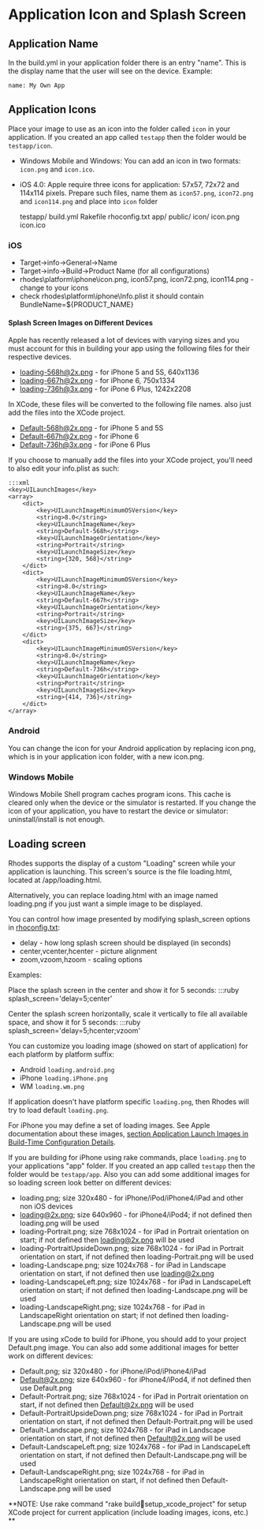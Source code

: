 # Application Icon and Splash Screen

## Application Name
In the build.yml in your application folder there is an entry "name". This is the display name that the user will see on the device. Example:

	name: My Own App

## Application Icons
Place your image to use as an icon into the folder called `icon` in your application. If you created an app called `testapp` then the folder would be `testapp/icon`. 

* Windows Mobile and Windows: You can add an icon in two formats: `icon.png` and  `icon.ico`. 
* iOS 4.0: Apple require three icons for application: 57x57, 72x72 and 114x114 pixels. Prepare such files, name them as `icon57.png`, `icon72.png` and `icon114.png` and place into `icon` folder

	testapp/
		build.yml
	    Rakefile
	    rhoconfig.txt
	    app/
	    public/
	    icon/
	    	icon.png
	    	icon.ico

### iOS 

* Target->info->General->Name
* Target->info->Build->Product Name (for all configurations)
* rhodes\platform\iphone\icon.png, icon57.png, icon72.png, icon114.png - change to your icons
* check rhodes\platform\iphone\Info.plist it should contain BundleName=${PRODUCT_NAME}

#### Splash Screen Images on Different Devices
Apple has recently released a lot of devices with varying sizes and you must account for this in building your app using the following files for their respective devices.

* loading-568h@2x.png - for iPhone 5 and 5S, 640x1136
* loading-667h@2x.png - for iPhone 6, 750x1334
* loading-736h@3x.png - for iPone 6 Plus, 1242x2208

In XCode, these files will be converted to the following file names. also just add the files into the XCode project.

* Default-568h@2x.png - for iPhone 5 and 5S
* Default-667h@2x.png - for iPhone 6
* Default-736h@3x.png - for iPone 6 Plus

If you choose to manually add the files into your XCode project, you'll need to also edit your info.plist as such:

	:::xml
	<key>UILaunchImages</key>
	<array>
		<dict>
			<key>UILaunchImageMinimumOSVersion</key>
			<string>8.0</string>
			<key>UILaunchImageName</key>
			<string>Default-568h</string>
			<key>UILaunchImageOrientation</key>
			<string>Portrait</string>
			<key>UILaunchImageSize</key>
			<string>{320, 568}</string>
		</dict>
		<dict>
			<key>UILaunchImageMinimumOSVersion</key>
			<string>8.0</string>
			<key>UILaunchImageName</key>
			<string>Default-667h</string>
			<key>UILaunchImageOrientation</key>
			<string>Portrait</string>
			<key>UILaunchImageSize</key>
			<string>{375, 667}</string>
		</dict>
		<dict>
			<key>UILaunchImageMinimumOSVersion</key>
			<string>8.0</string>
			<key>UILaunchImageName</key>
			<string>Default-736h</string>
			<key>UILaunchImageOrientation</key>
			<string>Portrait</string>
			<key>UILaunchImageSize</key>
			<string>{414, 736}</string>
		</dict>
	</array>

### Android 
You can change the icon for your Android application by replacing icon.png, which is in your application icon folder, with a new icon.png.

### Windows Mobile 
Windows Mobile Shell program caches program icons. This cache is cleared only when the device or the simulator is restarted. If you change the icon of your application, you have to restart the device or simulator: uninstall/install is not enough.


## Loading screen

Rhodes supports the display of a custom "Loading" screen while your application is launching. This screen's source is the file loading.html, located at <application-root>/app/loading.html.

Alternatively, you can replace loading.html with an image named loading.png if you just want a simple image to be displayed. 

You can control how image presented by modifying splash_screen options in [rhoconfig.txt](runtime_config#rhoconfigtxt):

* delay - how long splash screen should be displayed (in seconds)
* center,vcenter,hcenter - picture alignment
* zoom,vzoom,hzoom - scaling options

Examples:

Place the splash screen in the center and show it for 5 seconds: 
	:::ruby
	splash_screen='delay=5;center'

Center the splash screen horizontally, scale it vertically to file all available space, and show it for 5 seconds: 
	:::ruby
	splash_screen='delay=5;hcenter;vzoom'

You can customize you loading image (showed on start of application) for each platform by platform suffix:

* Android `loading.android.png`
* iPhone `loading.iPhone.png`
* WM `loading.wm.png`

If application doesn't have platform specific `loading.png`, then Rhodes will try to load default `loading.png`.

For iPhone you may define a set of loading images. See Apple documentation about these images, [section Application Launch Images in Build-Time Configuration Details](http://developer.apple.com/library/ios/#documentation/iPhone/Conceptual/iPhoneOSProgrammingGuide/BuildTimeConfiguration/BuildTimeConfiguration.html).

If you are building for iPhone using rake commands, place `loading.png` to your applications "app" folder. If you created an app called `testapp` then the folder would be `testapp/app`. Also you can add some additional images for so loading screen look better on different devices:

* loading.png; size 320x480 - for iPhone/iPod/iPhone4/iPad and other non iOS devices
* loading@2x.png; size 640x960 - for iPhone4/iPod4; if not defined then loading.png will be used
* loading-Portrait.png; size 768x1024 - for iPad in Portrait orientation on start; if not defined then loading@2x.png will be used
* loading-PortraitUpsideDown.png; size 768x1024 - for iPad in Portrait orientation on start, if not defined then loading-Portrait.png will be used
* loading-Landscape.png; size 1024x768 - for iPad in Landscape orientation on start, if not defined then use loading@2x.png
* loading-LandscapeLeft.png; size 1024x768 - for iPad in LandscapeLeft orientation on start; if not defined then loading-Landscape.png will be used
* loading-LandscapeRight.png; size 1024x768 - for iPad in LandscapeRight orientation on start; if not defined then loading-Landscape.png will be used

If you are using xCode to build for iPhone, you should add to your project Default.png image. You can also add some additional images for better work on different devices:

* Default.png; siz 320x480 - for iPhone/iPod/iPhone4/iPad
* Default@2x.png; size 640x960 - for iPhone4/iPod4, if not defined then use Default.png
* Default-Portrait.png; size 768x1024 - for iPad in Portrait orientation on start, if not defined then Default@2x.png will be used
* Default-PortraitUpsideDown.png; size 768x1024 - for iPad in Portrait orientation on start, if not defined then Default-Portrait.png will be used
* Default-Landscape.png; size 1024x768 - for iPad in Landscape orientation on start, if not defined then Default@2x.png will be used
* Default-LandscapeLeft.png; size 1024x768 - for iPad in LandscapeLeft orientation on start, if not defined then Default-Landscape.png will be used
* Default-LandscapeRight.png; size 1024x768 - for iPad in LandscapeRight orientation on start, if not defined then Default-Landscape.png will be used

**NOTE: Use rake command  "rake build:iphone:setup_xcode_project" for setup XCode project for current application (include loading images, icons, etc.) **



